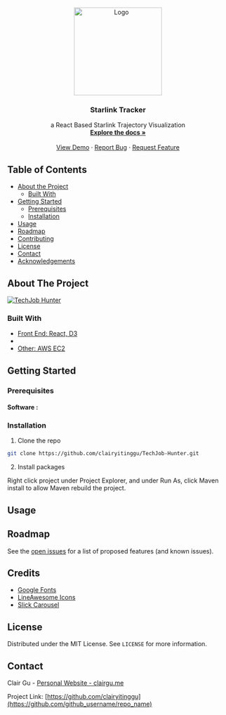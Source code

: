 <!-- PROJECT LOGO -->
<br />
<p align="center">
  <a href="https://github.com/clairyitinggu/TechJob-Hunter">
    <img src="images/logo.png" alt="Logo" width="200" height="">
  </a>

  <h3 align="center">Starlink Tracker</h3>

  <p align="center">
    a React Based Starlink Trajectory Visualization
    <br />
    <a href="https://github.com/clairyitinggu/TechJob-Hunter"><strong>Explore the docs »</strong></a>
    <br />
    <br />
    <a href="https://github.com/clairyitinggu/TechJob-Hunter/repo_name">View Demo</a>
    ·
    <a href="https://github.com/clairyitinggu/TechJob-Hunter/issues">Report Bug</a>
    ·
    <a href="https://github.com/clairyitinggu/TechJob-Hunter/issues">Request Feature</a>
  </p>
</p>

<!-- TABLE OF CONTENTS -->

## Table of Contents

- [About the Project](#about-the-project)
  - [Built With](#built-with)
- [Getting Started](#getting-started)
  - [Prerequisites](#prerequisites)
  - [Installation](#installation)
- [Usage](#usage)
- [Roadmap](#roadmap)
- [Contributing](#contributing)
- [License](#license)
- [Contact](#contact)
- [Acknowledgements](#acknowledgements)

<!-- ABOUT THE PROJECT -->

## About The Project

[![TechJob Hunter][product-screenshot]](https://i.ibb.co/NTHFdv1/2020-10-13-3-11-09.png)

### Built With

- [Front End: React, D3]()
-
- [Other: AWS EC2]()

<!-- GETTING STARTED -->

## Getting Started

### Prerequisites

#### Software :

### Installation

1. Clone the repo

```sh
git clone https://github.com/clairyitinggu/TechJob-Hunter.git
```

2. Install packages

Right click project under Project Explorer, and under Run As, click Maven install to allow Maven rebuild the project.

<!-- USAGE EXAMPLES -->

## Usage

<!-- ROADMAP -->

## Roadmap

See the [open issues](https://github.com/github_username/repo_name/issues) for a list of proposed features (and known issues).

<!-- CONTRIBUTING -->

## Credits

- [Google Fonts]()
- [LineAwesome Icons](https://icons8.com/line-awesome/cheatsheet)
- [Slick Carousel](http://kenwheeler.github.io/slick/)

<!-- LICENSE -->

## License

Distributed under the MIT License. See `LICENSE` for more information.

<!-- CONTACT -->

## Contact

Clair Gu - [Personal Website - clairgu.me](https://www.clairgu.me)

Project Link: [https://github.com/clairyitinggu](https://github.com/github_username/repo_name)

<!-- ACKNOWLEDGEMENTS -->

<!-- MARKDOWN LINKS & IMAGES -->
<!-- https://www.markdownguide.org/basic-syntax/#reference-style-links -->

[contributors-shield]: https://img.shields.io/github/contributors/github_username/repo.svg?style=flat-square
[contributors-url]: https://github.com/github_username/repo/graphs/contributors
[forks-shield]: https://img.shields.io/github/forks/github_username/repo.svg?style=flat-square
[forks-url]: https://github.com/github_username/repo/network/members
[stars-shield]: https://img.shields.io/github/stars/github_username/repo.svg?style=flat-square
[stars-url]: https://github.com/github_username/repo/stargazers
[issues-shield]: https://img.shields.io/github/issues/github_username/repo.svg?style=flat-square
[issues-url]: https://github.com/github_username/repo/issues
[license-shield]: https://img.shields.io/github/license/github_username/repo.svg?style=flat-square
[license-url]: https://github.com/github_username/repo/blob/master/LICENSE.txt
[linkedin-shield]: https://img.shields.io/badge/-LinkedIn-black.svg?style=flat-square&logo=linkedin&colorB=555
[linkedin-url]: https://linkedin.com/in/github_username
[product-screenshot]: images/screenshot.png
